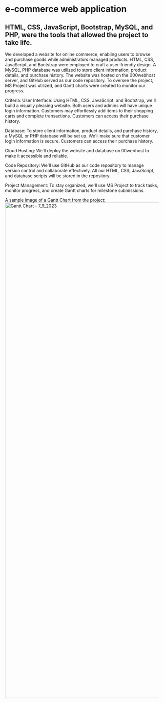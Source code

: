 # e-commerce web application
## HTML, CSS, JavaScript, Bootstrap, MySQL, and PHP, were the tools that allowed the project to take life.

We developed a website for online commerce, enabling users to browse and purchase goods while administrators managed products. HTML, CSS, JavaScript, and Bootstrap were employed to craft a user-friendly design. A MySQL, PHP database was utilized to store client information, product details, and purchase history. The website was hosted on the 000webhost server, and GitHub served as our code repository. To oversee the project, MS Project was utilized, and Gantt charts were created to monitor our progress.

Criteria:
User Interface: 
Using HTML, CSS, JavaScript, and Bootstrap, we'll build a visually pleasing website. Both users and admins will have unique login information. Customers may effortlessly add items to their shopping carts and complete transactions. Customers can access their purchase history.

Database: 
To store client information, product details, and purchase history, a MySQL or PHP database will be set up.
We'll make sure that customer login information is secure.
Customers can access their purchase history.

Cloud Hosting:
We'll deploy the website and database on 00webhost to make it accessible and reliable.

Code Repository:
We'll use GitHub as our code repository to manage version control and collaborate effectively. All our HTML, CSS, JavaScript, and database scripts will be stored in the repository.

Project Management:
To stay organized, we'll use MS Project to track tasks, monitor progress, and create Gantt charts for milestone submissions.

A sample image of a Gantt Chart from the project:
<img width="1615" alt="Gantt Chart - 7_9_2023" src="https://github.com/gaspardantas/e-commerce-academic-project/assets/106454643/48393ae3-06f4-40b8-b686-23dd38996fc0">

